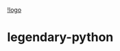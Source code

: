 [!logo]('http://polymorph.cool/wp-content/uploads/2017/02/blender-brussels-logo.png')
# legendary-python
